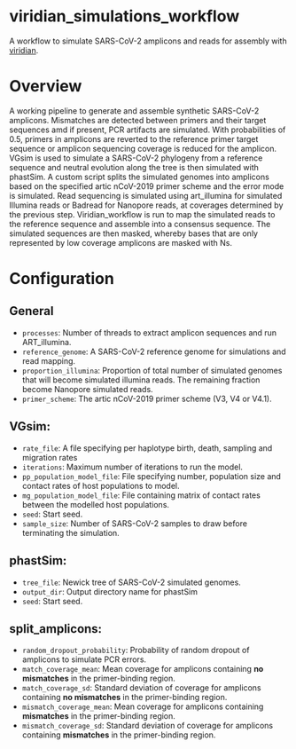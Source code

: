 # viridian_simulations_workflow

A workflow to simulate SARS-CoV-2 amplicons and reads for assembly with [viridian](https://github.com/iqbal-lab-org/viridian).

# Overview

A working pipeline to generate and assemble synthetic SARS-CoV-2 amplicons. Mismatches are detected between primers and their target sequences amd if present, PCR artifacts are simulated. With probabilities of 0.5, primers in amplicons are reverted to the reference primer target sequence or amplicon sequencing coverage is reduced for the amplicon. VGsim is used to simulate a SARS-CoV-2 phylogeny from a reference sequence and neutral evolution along the tree is then simulated with phastSim. A custom script splits the simulated genomes into amplicons based on the specified artic nCoV-2019 primer scheme and the error mode is simulated. Read sequencing is simulated using art_illumina for simulated Illumina reads or Badread for Nanopore reads, at coverages determined by the previous step. Viridian_workflow is run to map the simulated reads to the reference sequence and assemble into a consensus sequence. The simulated sequences are then masked, whereby bases that are only represented by low coverage amplicons are masked with Ns.

# Configuration

## General
* ```processes```: Number of threads to extract amplicon sequences and run ART_illumina.
* ```reference_genome```: A SARS-CoV-2 reference genome for simulations and read mapping.
* ```proportion_illumina```: Proportion of total number of simulated genomes that will become simulated illumina reads. The remaining fraction become Nanopore simulated reads.
* ```primer_scheme```: The artic nCoV-2019 primer scheme (V3, V4 or V4.1).

## VGsim:
* ```rate_file```: A file specifying per haplotype birth, death, sampling and migration rates
* ```iterations```: Maximum number of iterations to run the model.
* ```pp_population_model_file```: File specifying number, population size and contact rates of host populations to model.
* ```mg_population_model_file```: File containing matrix of contact rates between the modelled host populations.
* ```seed```: Start seed.
* ```sample_size```: Number of SARS-CoV-2 samples to draw before terminating the simulation.

## phastSim:
* ```tree_file```: Newick tree of SARS-CoV-2 simulated genomes.
* ```output_dir```: Output directory name for phastSim
* ```seed```: Start seed.

## split_amplicons:
* ```random_dropout_probability```: Probability of random dropout of amplicons to simulate PCR errors.
* ```match_coverage_mean```: Mean coverage for amplicons containing **no mismatches** in the primer-binding region.
* ```match_coverage_sd```: Standard deviation of coverage for amplicons containing **no mismatches** in the primer-binding region.
* ```mismatch_coverage_mean```: Mean coverage for amplicons containing **mismatches** in the primer-binding region.
* ```mismatch_coverage_sd```: Standard deviation of coverage for amplicons containing **mismatches** in the primer-binding region.